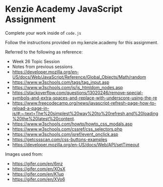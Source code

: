 # Kenzie Academy JavaScript Assignment

Complete your work inside of `code.js`

Follow the instructions provided on my.kenzie.academy for this assignment.

Referred to the following as reference:
- Week 26 Topic Session 
- Notes from previous sessions
- https://developer.mozilla.org/en-US/docs/Web/JavaScript/Reference/Global_Objects/Math/random
- https://www.w3schools.com/tags/tag_input.asp
- https://www.w3schools.com/js/js_htmldom_nodes.asp
- https://stackoverflow.com/questions/13020246/remove-special-symbols-and-extra-spaces-and-replace-with-underscore-using-the-re
- https://www.freecodecamp.org/news/javascript-refresh-page-how-to-reload-a-page-in-js/#:~:text=The%20simplest%20way%20to%20refresh,and%20loading%20the%20latest%20content.
- https://www.w3schools.com/howto/howto_css_modals.asp
- https://www.w3schools.com/cssref/css_selectors.php
- https://www.w3schools.com/jsref/event_onclick.asp
- https://getcssscan.com/css-buttons-examples
- https://developer.mozilla.org/en-US/docs/Web/API/setTimeout

Images used from:
- https://gifer.com/en/6mz
- https://gifer.com/en/XOsX
- https://gifer.com/en/K1up
- https://gifer.com/en/XVo6
